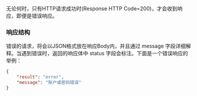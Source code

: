 无论何时，只有HTTP请求成功时(Response HTTP Code=200)，才会收到响应，即便是错误响应。
### 响应结构
错误的请求，将会以JSON格式放在响应Body内，并且通过 message 字段详细解释。当遇到错误时，返回的响应体中 status 字段会标注。下面是一个错误响应的举例：
```json
{
    "result": "error",
    "message": "账户或密码错误"
}
```